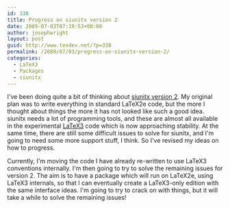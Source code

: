 ```yaml
---
id: 338
title: Progress on siunitx version 2
date: 2009-07-03T07:19:53+00:00
author: josephwright
layout: post
guid: http://www.texdev.net/?p=338
permalink: /2009/07/03/progress-on-siunitx-version-2/
categories:
  - LaTeX3
  - Packages
  - siunitx
---
```

I've been doing quite a bit of thinking about [siunitx version 2](https://github.com/josephwright/siunitx). My original plan was to write everything in standard LaTeX2e code, but the more I thought about things the more it has not looked like such a good idea. siunitx needs a lot of programming tools, and these are almost all available in the experimental [LaTeX3](https://www.latex-project.org/latex3.html) code which is now approaching stability. At the same time, there are still some difficult issues to solve for siunitx, and I'm going to need some more support stuff, I think. So I've revised my ideas on how to progress.

Currently, I'm moving the code I have already re-written to use LaTeX3 conventions internally. I'm then going to try to solve the remaining issues for version 2. The aim is to have a package which will run on LaTeX2e, using LaTeX3 internals, so that I can eventually create a LaTeX3-only edition with the same interface ideas. I'm going to try to crack on with things, but it will take a while to solve the remaining issues!
